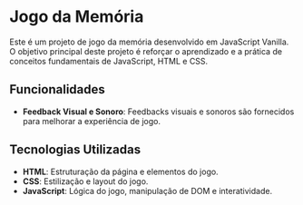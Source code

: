 # Jogo da Memória

Este é um projeto de jogo da memória desenvolvido em JavaScript Vanilla. O objetivo principal deste projeto é reforçar o aprendizado e a prática de conceitos fundamentais de JavaScript, HTML e CSS.

## Funcionalidades

- **Feedback Visual e Sonoro**: Feedbacks visuais e sonoros são fornecidos para melhorar a experiência de jogo.

## Tecnologias Utilizadas

- **HTML**: Estruturação da página e elementos do jogo.
- **CSS**: Estilização e layout do jogo.
- **JavaScript**: Lógica do jogo, manipulação de DOM e interatividade.
